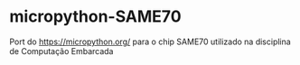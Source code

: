 # micropython-SAME70
Port do https://micropython.org/ para o chip SAME70 utilizado na disciplina de Computação Embarcada
